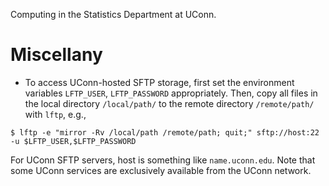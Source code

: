 
Computing in the Statistics Department at UConn.

# Miscellany

* To access UConn-hosted SFTP storage, first set the environment
  variables `LFTP_USER`, `LFTP_PASSWORD` appropriately. Then, copy all
  files in the local directory `/local/path/` to the remote directory
  `/remote/path/` with `lftp`, e.g.,

```
$ lftp -e "mirror -Rv /local/path /remote/path; quit;" sftp://host:22 -u $LFTP_USER,$LFTP_PASSWORD
```

For UConn SFTP servers, host is something like `name.uconn.edu`. Note
that some UConn services are exclusively available from the UConn
network.

